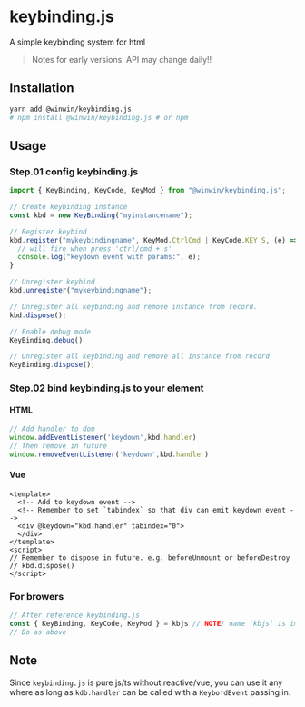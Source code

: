 # keybinding.js

A simple keybinding system for html

> Notes for early versions:
> API may change daily!!

## Installation

```bash
yarn add @winwin/keybinding.js
# npm install @winwin/keybinding.js # or npm
```

## Usage

### Step.01 config keybinding.js

```js
import { KeyBinding, KeyCode, KeyMod } from "@winwin/keybinding.js";

// Create keybinding instance
const kbd = new KeyBinding("myinstancename");

// Register keybind
kbd.register("mykeybindingname", KeyMod.CtrlCmd | KeyCode.KEY_S, (e) => {
  // will fire when press 'ctrl/cmd + s'
  console.log("keydown event with params:", e);
}

// Unregister keybind
kbd.unregister("mykeybindingname");

// Unregister all keybinding and remove instance from record.
kbd.dispose();

// Enable debug mode
KeyBinding.debug()

// Unregister all keybinding and remove all instance from record
KeyBinding.dispose();
```

### Step.02 bind keybinding.js to your element

#### HTML

```js
// Add handler to dom
window.addEventListener('keydown',kbd.handler)
// Then remove in future
window.removeEventListener('keydown',kbd.handler)
```

#### Vue

```vue
<template>
  <!-- Add to keydown event -->
  <!-- Remember to set `tabindex` so that div can emit keydown event -->
  <div @keydown="kbd.handler" tabindex="0">
  </div>
</template>
<script>
// Remember to dispose in future. e.g. beforeUnmount or beforeDestroy
// kbd.dispose()
</script>
```

### For browers

```js
// After reference keybinding.js
const { KeyBinding, KeyCode, KeyMod } = kbjs // NOTE! name `kbjs` is important
// Do as above
```

## Note

Since `keybinding.js` is pure js/ts without reactive/vue, you can use it any where as long as `kdb.handler` can be called with a `KeybordEvent` passing in.
